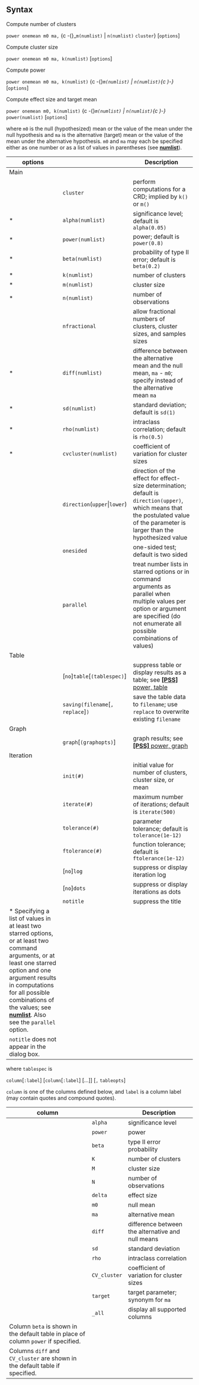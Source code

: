 ## Syntax

Compute number of clusters

`power onemean m0 ma,` <span options="-(">{c
-(}_`m(numlist)` | `n(numlist)`
`cluster`} \[`options`\]

Compute cluster size

`power onemean m0 ma, k(numlist)` \[`options`\]

Compute power

`power onemean m0 ma, k(numlist)` <span options="-(">{c
-(}_`m(numlist)` | `n(numlist)`<span
options=")-">{c )-}_ \[`options`\]

Compute effect size and target mean

`power onemean m0, k(numlist)` <span options="-(">{c
-(}_`m(numlist)` | `n(numlist)`<span
options=")-">{c )-}_ `power(numlist)` \[`options`\]

where `m0` is the null (hypothesized) mean or the value of the mean
under the null hypothesis and `ma` is the alternative (target) mean or
the value of the mean under the alternative hypothesis. `m0` and `ma`
may each be specified either as one number or as a list of values in
parentheses (see
[<strong>numlist</strong>](http://www.stata.com/help.cgi?numlist)).

| options                                                                                                                                                                                                                                                                                                                                                   |                                       | Description                                                                                                                                                                                |
|-----------------------------------------------------------------------------------------------------------------------------------------------------------------------------------------------------------------------------------------------------------------------------------------------------------------------------------------------------------|---------------------------------------|--------------------------------------------------------------------------------------------------------------------------------------------------------------------------------------------|
| Main                                                                                                                                                                                                                                                                                                                                                      |                                       |                                                                                                                                                                                            |
|                                                                                                                                                                                                                                                                                                                                                           | `cluster`                             | perform computations for a CRD; implied by `k()` or `m()`                                                                                                                                  |
| \*                                                                                                                                                                                                                                                                                                                                                        | `alpha(numlist)`                      | significance level; default is `alpha(0.05)`                                                                                                                                               |
| \*                                                                                                                                                                                                                                                                                                                                                        | `power(numlist)`                      | power; default is `power(0.8)`                                                                                                                                                             |
| \*                                                                                                                                                                                                                                                                                                                                                        | `beta(numlist)`                       | probability of type II error; default is `beta(0.2)`                                                                                                                                       |
| \*                                                                                                                                                                                                                                                                                                                                                        | `k(numlist)`                          | number of clusters                                                                                                                                                                         |
| \*                                                                                                                                                                                                                                                                                                                                                        | `m(numlist)`                          | cluster size                                                                                                                                                                               |
| \*                                                                                                                                                                                                                                                                                                                                                        | `n(numlist)`                          | number of observations                                                                                                                                                                     |
|                                                                                                                                                                                                                                                                                                                                                           | `nfractional`                         | allow fractional numbers of clusters, cluster sizes, and samples sizes                                                                                                                     |
| \*                                                                                                                                                                                                                                                                                                                                                        | `diff(numlist)`                       | difference between the alternative mean and the null mean, `ma` - `m0`; specify instead of the alternative mean `ma`                                                                       |
| \*                                                                                                                                                                                                                                                                                                                                                        | `sd(numlist)`                         | standard deviation; default is `sd(1)`                                                                                                                                                     |
| \*                                                                                                                                                                                                                                                                                                                                                        | `rho(numlist)`                        | intraclass correlation; default is `rho(0.5)`                                                                                                                                              |
| \*                                                                                                                                                                                                                                                                                                                                                        | `cvcluster(numlist)`                  | coefficient of variation for cluster sizes                                                                                                                                                 |
|                                                                                                                                                                                                                                                                                                                                                           | `direction`(`upper`\|`lower`)         | direction of the effect for effect-size determination; default is `direction(upper)`, which means that the postulated value of the parameter is larger than the hypothesized value         |
|                                                                                                                                                                                                                                                                                                                                                           | `onesided`                            | one-sided test; default is two sided                                                                                                                                                       |
|                                                                                                                                                                                                                                                                                                                                                           | `parallel`                            | treat number lists in starred options or in command arguments as parallel when multiple values per option or argument are specified (do not enumerate all possible combinations of values) |
| Table                                                                                                                                                                                                                                                                                                                                                     |                                       |                                                                                                                                                                                            |
|                                                                                                                                                                                                                                                                                                                                                           | \[`no`\]`table`\[`(tablespec)`\]  | suppress table or display results as a table; see [<strong>[PSS]</strong> power, table](http://www.stata.com/help.cgi?power_opttable)                           |
|                                                                                                                                                                                                                                                                                                                                                           | `saving(filename`\[`, replace`\]`)` | save the table data to `filename`; use `replace` to overwrite existing `filename`                                                                                                          |
| Graph                                                                                                                                                                                                                                                                                                                                                     |                                       |                                                                                                                                                                                            |
|                                                                                                                                                                                                                                                                                                                                                           | `graph`\[`(graphopts)`\]          | graph results; see [<strong>[PSS]</strong> power, graph](http://www.stata.com/help.cgi?power_optgraph)                                                          |
| Iteration                                                                                                                                                                                                                                                                                                                                                 |                                       |                                                                                                                                                                                            |
|                                                                                                                                                                                                                                                                                                                                                           | `init(#)`                             | initial value for number of clusters, cluster size, or mean                                                                                                                                |
|                                                                                                                                                                                                                                                                                                                                                           | `iterate(#)`                          | maximum number of iterations; default is `iterate(500)`                                                                                                                                    |
|                                                                                                                                                                                                                                                                                                                                                           | `tolerance(#)`                        | parameter tolerance; default is `tolerance(1e-12)`                                                                                                                                         |
|                                                                                                                                                                                                                                                                                                                                                           | `ftolerance(#)`                       | function tolerance; default is `ftolerance(1e-12)`                                                                                                                                         |
|                                                                                                                                                                                                                                                                                                                                                           | \[`no`\]`log`                         | suppress or display iteration log                                                                                                                                                          |
|                                                                                                                                                                                                                                                                                                                                                           | \[`no`\]`dots`                        | suppress or display iterations as dots                                                                                                                                                     |
|                                                                                                                                                                                                                                                                                                                                                           | `notitle`                             | suppress the title                                                                                                                                                                         |
| \* Specifying a list of values in at least two starred options, or at least two command arguments, or at least one starred option and one argument results in computations for all possible combinations of the values; see [<strong>numlist</strong>](http://www.stata.com/help.cgi?numlist). Also see the `parallel` option. |                                       |                                                                                                                                                                                            |
| `notitle` does not appear in the dialog box.                                                                                                                                                                                                                                                                                                              |                                       |                                                                                                                                                                                            |

where `tablespec` is

`column`\[`:label`\] \[`column`\[`:label`\] \[...\]\] \[`,`
`tableopts`\]

`column` is one of the columns defined below, and `label` is a column
label (may contain quotes and compound quotes).

| column                                                                               |              | Description                                       |
|--------------------------------------------------------------------------------------|--------------|---------------------------------------------------|
|                                                                                      | `alpha`      | significance level                                |
|                                                                                      | `power`      | power                                             |
|                                                                                      | `beta`       | type II error probability                         |
|                                                                                      | `K`          | number of clusters                                |
|                                                                                      | `M`          | cluster size                                      |
|                                                                                      | `N`          | number of observations                            |
|                                                                                      | `delta`      | effect size                                       |
|                                                                                      | `m0`         | null mean                                         |
|                                                                                      | `ma`         | alternative mean                                  |
|                                                                                      | `diff`       | difference between the alternative and null means |
|                                                                                      | `sd`         | standard deviation                                |
|                                                                                      | `rho`        | intraclass correlation                            |
|                                                                                      | `CV_cluster` | coefficient of variation for cluster sizes        |
|                                                                                      | `target`     | target parameter; synonym for `ma`                |
|                                                                                      | `_all`       | display all supported columns                     |
| Column `beta` is shown in the default table in place of column `power` if specified. |              |                                                   |
| Columns `diff` and `CV_cluster` are shown in the default table if specified.         |              |                                                   |

